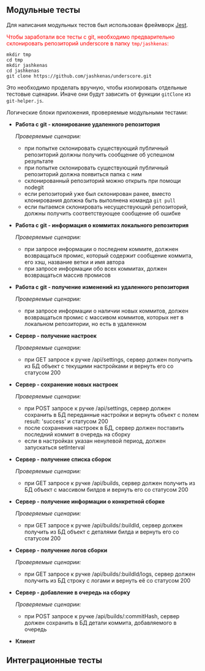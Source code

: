 ## Модульные тесты

Для написания модульных тестов был использован фреймворк [Jest](https://jestjs.io/).

<span style="color:red">Чтобы заработали все тесты с git, необходимо предварительно склонировать репозиторий underscore в папку `tmp/jashkenas`: </span>
```
mkdir tmp
cd tmp
mkdir jashkenas
cd jashkenas
git clone https://github.com/jashkenas/underscore.git
```
Это необходимо проделать вручную, чтобы изолировать отдельные тестовые сценарии. Иначе они будут зависить от функции `gitClone` из `git-helper.js`.

Логические блоки приложения, проверяемые модульными тестами:

- **Работа с git - клонирование удаленного репозитория**

  *Проверяемые сценарии:*
  - при попытке склонировать существующий публичный репозиторий должны получить сообщение об успешном результате
  - при попытке склонировать существующий публичный репозиторий должна появиться папка с ним
  - склонированный репозиторий можно открыть при помощи nodegit
  - eсли репозиторий уже был склонирован ранее, вместо клонирования должна быть выполнена команда `git pull`
  - если пытаемся склонировать несуществующий репозиторий, должны получить соответствующее сообщение об ошибке

- **Работа с git - информация о коммитах локального репозитория**

  *Проверяемые сценарии:*
  - при запросе информации о последнем коммите, должнен возвращаться промис, который содержит сообщение коммита, его хэш, название ветки и имя автора
  - при запросе информации обо всех коммитах, должен возвращаться массив промисов

- **Работа с git - получение изменений из удаленного репозитория**

  *Проверяемые сценарии:*
  - при запросе информации о наличии новых коммитов, должен возвращаться промис с массивом коммитов, которых нет в локальном репозитории, но есть в удаленном

- **Сервер - получение настроек**

  *Проверяемые сценарии:*
  - при GET запросе к ручке /api/settings, сервер должен получить из БД объект с текущими настройками и вернуть его со статусом 200

- **Сервер - сохранение новых настроек**

  *Проверяемые сценарии:*
  - при POST запросе к ручке /api/settings, сервер должен сохранить в БД переданные настройки и вернуть объект с полем result: 'success' и статусом 200
  - после сохранения настроек в БД, сервер должен поставить последний коммит в очередь на сборку
  - если в настройках указан ненулевой период, должен запускаться setInterval

- **Сервер - получение списка сборок**

  *Проверяемые сценарии:*
  - при GET запросе к ручке /api/builds, сервер должен получить из БД объект с массивом билдов и вернуть его со статусом 200

- **Сервер - получение информации о конкретной сборке**

  *Проверяемые сценарии:*
  - при GET запросе к ручке /api/builds/:buildId, сервер должен получить из БД объект с деталями билда и вернуть его со статусом 200

- **Сервер - получение логов сборки**

  *Проверяемые сценарии:*
  - при GET запросе к ручке /api/builds/:buildId/logs, сервер должен получить из БД строку с логами и вернуть её со статусом 200

- **Сервер - добавление в очередь на сборку**

  *Проверяемые сценарии:*
  - при POST запросе к ручке /api/builds/:commitHash, сервер должен сохранить в БД детали коммита, добавляемого в очередь

- **Клиент**

## Интеграционные тесты